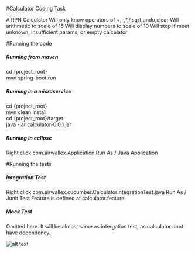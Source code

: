 #Calculator Coding Task
 
A RPN Calculator 
Will only know operators of +,-,*,/,sqrt,undo,clear
Will arithmetic to scale of 15
Will display numbers to scale of 10
Will stop if meet unknown, insufficient params, or empty calculator


#Running the code

##### Running from maven
cd \{project_root\}  
mvn spring-boot:run

##### Running in a microservice
cd \{project_root\}  
mvn clean install  
cd \{project_root\}/target  
java -jar calculator-0.0.1.jar 

##### Running in eclipse
Right click com.airwallex.Application
Run As / Java Application  


#Running the tests

##### Integration Test
Right click com.airwallex.cucumber.CalculatorIntegrationTest.java 
Run As / Junit Test
Feature is defined at calculator.feature

##### Mock Test
Omitted here. It will be almost same as intergation test, as calculator dont have dependency.


![alt text](file:test_result.jpg "Test Result")


